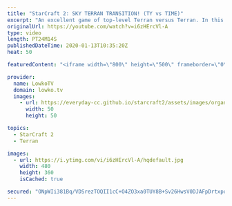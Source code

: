 ```yaml
---
title: "StarCraft 2: SKY TERRAN TRANSITION! (TY vs TIME)"
excerpt: "An excellent game of top-level Terran versus Terran. In this game we have TY starting with Terran Mech that's focused around Banshees, and TIME going for Terran Bio focused around Marine Marauder Medivac Siege Tank. Both players however transition later towards Thors on one side, and Battlecruisers on"
originalUrl: https://youtube.com/watch?v=i6zHErcVl-A
type: video
length: PT24M14S
publishedDateTime: 2020-01-13T10:35:20Z
heat: 50

featuredContent: "<iframe width=\"800\" height=\"500\" frameborder=\"0\" src=\"https://www.youtube.com/embed/i6zHErcVl-A\" allow=\"accelerometer; autoplay; encrypted-media; gyroscope; picture-in-picture\" allowfullscreen></iframe>"

provider:
  name: LowkoTV
  domain: lowko.tv
  images:
    - url: https://everyday-cc.github.io/starcraft2/assets/images/organizations/lowko.tv-50x50.jpg
      width: 50
      height: 50

topics:
  - StarCraft 2
  - Terran

images:
  - url: https://i.ytimg.com/vi/i6zHErcVl-A/hqdefault.jpg
    width: 480
    height: 360
    isCached: true

secured: "ONpWIi381Bq/VDSrezTOQII1cC+O4ZO3xa0TUY8B+Sv26HwsV0DJAFpDrtxpqDm0u0dnw+CYKjf3H90MODb0n+60/VHlqwdngaj8K5n6TehRD9BxU7dQoBcav395AQWtFnVy3m1gpMKL9kNk1PAAfktzueezCQGnF7col9Gj07YE7RI/vVBIf/EGAKeYP6tJMjaIfeTohyfEkQsDelLvYnKuFMA96w8Zq8O34nt+NroNMMeAM2gD/UY/HCBsShx6ZOaC41DG0B25kUWDislF/xL2S718gNfkb6xLKIRrKzrR51h+qHGlWxmT72VulY727vZVxMafAqCfZmWa0aoTbEK8eEooR1a8PK3P7aO5TXeUa3yy4wGJDz4QkOzclMd4MfTZxsWA9jzkidoIwQaTWVe2R2jfWMV7QPybB1mqp2s=;X/o3rZlG3JOCWB6WKUxN7Q=="
---
```


